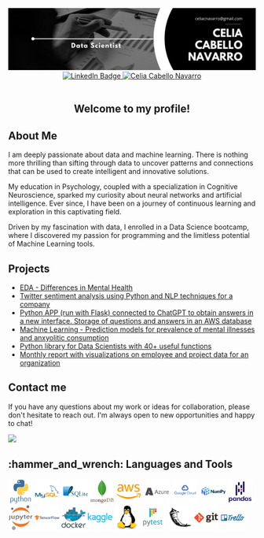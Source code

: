 <div id="header" align="center">
  <img src="https://github.com/celiacnavarro/celiacnavarro/blob/main/celiacnavarro.png" width="800"/>
  <div id="badges">
  <a href="https://www.linkedin.com/in/celiacabellonavarro/">
    <img src="https://img.shields.io/badge/LinkedIn-blue?style=for-the-badge&logo=linkedin&logoColor=white" alt="LinkedIn Badge"/>
  </a>
  <a href="https://github.com/celiacnavarro?tab=repositories">
    <img src="https://img.shields.io/badge/-Repositories-828091?style=for-the-badge&logo=Github&logoColor=white&link=https://github.com/celiacnavarro?tab=repositories" alt="Celia Cabello Navarro"/></a>
</div>
<div id="badges">
  <img src="https://komarev.com/ghpvc/?username=celiacnavarro&style=flat-square&color=blue" alt=""/>
</div>
  <h2>Welcome to my profile!</h2>
</div>

<h2> About Me </h2>
<p> I am deeply passionate about data and machine learning. There is nothing more thrilling than sifting through data to uncover patterns and connections that can be used to create intelligent and innovative solutions.</p>
<p> My education in Psychology, coupled with a specialization in Cognitive Neuroscience, sparked my curiosity about neural networks and artificial intelligence. Ever since, I have been on a journey of continuous learning and exploration in this captivating field.</p>
<p> Driven by my fascination with data, I enrolled in a Data Science bootcamp, where I discovered my passion for programming and the limitless potential of Machine Learning tools. </p> 

<h2>Projects</h2>
<div>
  <ul>
    <li><a href="https://github.com/celiacnavarro/Mental_Health_EDA">EDA - Differences in Mental Health </a></li>
    <li><a href="https://github.com/celiacnavarro/NLP_Twitter_Analysis">Twitter sentiment analysis using Python and NLP techniques for a company</a></li>
    <li><a href="https://github.com/celiacnavarro/Post_Creator_App">Python APP (run with Flask) connected to ChatGPT to obtain answers in a new interface. Storage of questions and answers in an AWS database</a></li>
    <li><a href="https://github.com/celiacnavarro/ML_Project">Machine Learning - Prediction models for prevalence of mental illnesses and anxyolitic consumption</a></li>
    <li><a href="https://github.com/celiacnavarro/MachineLearningToolKit">Python library for Data Scientists with 40+ useful functions</a></li>
       <li><a href="https://informemensualgtt.nicepage.io/">Monthly report with visualizations on employee and project data for an organization</a></li>

  </ul>
</div>


<h2>Contact me</h2>
<div>
  <p>If you have any questions about my work or ideas for collaboration, please don't hesitate to reach out. I'm always open to new opportunities and happy to chat!</p> 
<a href="mailto:celiacnavarro@gmail.com"><img src="https://img.shields.io/badge/Email-celiacnavarro%40gmail.com-blue?style=for-the-badge"></a>
</div>

<h2>:hammer_and_wrench: Languages and Tools</h2>
<div>
  <img src="https://github.com/devicons/devicon/blob/master/icons/python/python-original-wordmark.svg" title="Python" **alt="Python" width="50" height="50"/>
  <img src="https://github.com/devicons/devicon/blob/master/icons/mysql/mysql-original-wordmark.svg" title="MySQL"  alt="MySQL" width="50" height="50"/>&nbsp;
    <img src="https://github.com/devicons/devicon/blob/master/icons/sqlite/sqlite-original-wordmark.svg" title="SQLite" **alt="SQLite" width="50" height="50"/>
   <img src="https://github.com/devicons/devicon/blob/master/icons/mongodb/mongodb-original-wordmark.svg" title="MongoDB" **alt="MongoDB" width="50" height="50"/>
  <img src="https://github.com/devicons/devicon/blob/master/icons/amazonwebservices/amazonwebservices-plain-wordmark.svg" title="AWS" alt="AWS" width="50" height="50"/>&nbsp;
    <img src="https://github.com/devicons/devicon/blob/master/icons/azure/azure-plain-wordmark.svg" title="Azure" alt="Azure" width="50" height="50"/>&nbsp;
      <img src="https://github.com/devicons/devicon/blob/master/icons/googlecloud/googlecloud-plain-wordmark.svg" title="Google Cloud" alt="Google Cloud" width="50" height="50"/>&nbsp;
  <img src="https://github.com/devicons/devicon/blob/master/icons/numpy/numpy-original-wordmark.svg" title="Numpy" **alt="Numpy" width="50" height="50"/>
  <img src="https://github.com/devicons/devicon/blob/master/icons/pandas/pandas-original-wordmark.svg" title="Pandas" **alt="Pandas" width="50" height="50"/>
  <img src="https://github.com/devicons/devicon/blob/master/icons/jupyter/jupyter-original-wordmark.svg" title="Jupyter" **alt="Jupyter" width="50" height="50"/>
  <img src="https://github.com/devicons/devicon/blob/master/icons/tensorflow/tensorflow-original-wordmark.svg" title="TensorFlow" **alt="TensorFlow" width="50" height="50"/>
  <img src="https://github.com/devicons/devicon/blob/master/icons/docker/docker-original-wordmark.svg" title="Docker" **alt="Docker" width="50" height="50"/>
  <img src="https://github.com/devicons/devicon/blob/master/icons/kaggle/kaggle-original-wordmark.svg" title="Kaggle" **alt="Kaggle" width="50" height="50"/>
  <img src="https://github.com/devicons/devicon/blob/master/icons/linux/linux-original.svg" title="Linux" **alt="Linux" width="50" height="50"/>
  <img src="https://github.com/devicons/devicon/blob/master/icons/pytest/pytest-original-wordmark.svg" title="Pytest" **alt="Pytest" width="50" height="50"/>
  <img src="https://github.com/devicons/devicon/blob/master/icons/flask/flask-original.svg" title="Flask" **alt="Flask" width="50" height="50"/>
  <img src="https://github.com/devicons/devicon/blob/master/icons/git/git-original-wordmark.svg" title="Git" **alt="Git" width="50" height="50"/>
    <img src="https://github.com/devicons/devicon/blob/master/icons/trello/trello-plain-wordmark.svg" title="Trello" **alt="Trello" width="50" height="50"/>

</div>

<!--
**celiacnavarro/celiacnavarro** is a ✨ _special_ ✨ repository because its `README.md` (this file) appears on your GitHub profile.

Here are some ideas to get you started:

- 🔭 I’m currently working on ...
- 🌱 I’m currently learning ...
- 👯 I’m looking to collaborate on ...
- 🤔 I’m looking for help with ...
- 💬 Ask me about ...
- 📫 How to reach me: ...
- 😄 Pronouns: ...
- ⚡ Fun fact: ...
-->
